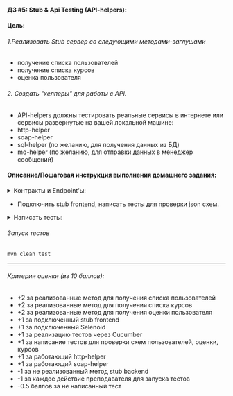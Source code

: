 #### ДЗ #5: Stub & Api Testing (API-helpers):

#### Цель:
###### 1.Реализовать Stub сервер со следующими методами-заглушами
- получение списка пользователей
- получение списка курсов
- оценка пользователя
###### 2. Создать "хелперы" для работы с API.
- API-helpers должны тестировать реальные сервисы в интернете или сервисы развернутые на вашей локальной машине:
- http-helper
- soap-helper
- sql-helper (по желанию, для получения данных из БД)
- mq-helper (по желанию, для отправки данных в менеджер сообщений)

#### Описание/Пошаговая инструкция выполнения домашнего задания:
<details>
  <summary>Контракты и Endpoint'ы: </summary>

- Для пользователей /user/get/all
```json
[
  {
    "name": "Oleg",
    "course": "QA junior",
    "email": "oleg@otus.test",
    "age": 17
  },
  {
    "name": "Ivan",
    "course": "QA middle",
    "email": "ivan@otus.com",
    "age": 25
  },
  {
    "name": "Alex",
    "course": "QA senior",
    "email": "alex@otus.net",
    "age": 60
  }
]
```

- Для оценки /user/get/Oleg
```json
{
  "name":"Oleg",
  "score": 40
}
```
- Для оценки /user/get/Ivan
```json
{
  "name":"Ivan",
  "score": 70
}
```
- Для оценки /user/get/Alex
```json
{
  "name":"Alex",
  "score": 90
}
```


- Для курсов /cource/get/all
```json
[
  {
    "name":"QA java",
    "price": 15000
  },
  {
    "name":"Java",
    "price": 12000
  }
]
```
</details>

- Подключить stub frontend, написать тесты для проверки json cхем.

<details>
  <summary>Написать тесты: </summary>

- http-helper
- soap-helper
- sql-helper (по желанию)
- mq-helper (по желанию)
</details>

###### Запуск тестов
```bash
mvn clean test
```

---
###### Критерии оценки (из 10 баллов):
- +2 за реализованные метод для получения списка пользователей
- +2 за реализованные метод для получения списка курсов
- +2 за реализованные метод для получения оценки пользователя
- +1 за подключенный stub frontend
- +1 за подключенный Selenoid
- +1 за реализацию тестов через Cucumber
- +1 за написание тестов для проверки схем пользователей, оценки, курсов
- +1 за работающий http-helper
- +1 за работающий soap-helper
- -1 за не реализованный метод stub backend
- -1 за каждое действие преподавателя для запуска тестов
- -0.5 баллов за не написанный тест
